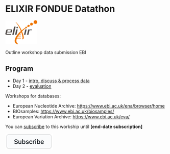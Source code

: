 # ELIXIR FONDUE Datathon 

<img src="images/logo_elixir.png" width="100"/>

Outline workshop data submission EBI

## Program
* Day 1 - [intro, discuss & process data](program/day1.md)
* Day 2 - [evaluation](program/day2.md)

Workshops for databases:

* European Nucleotide Archive: https://www.ebi.ac.uk/ena/browser/home
* BIOsamples: https://www.ebi.ac.uk/biosamples/
* European Variation Archive: https://www.ebi.ac.uk/eva/

You can <a href="https://forms.gle/uSA4kMX5GnG4L9E46" target="_blank" alt="subscribe" title="subscribe">subscribe</a> to this workship until **\[end-date subscription\]**

<a href="https://forms.gle/uSA4kMX5GnG4L9E46" target="_blank" alt="subscribe" title="subscribe"><img src="images/subscribe.png" width="150"/></a>
